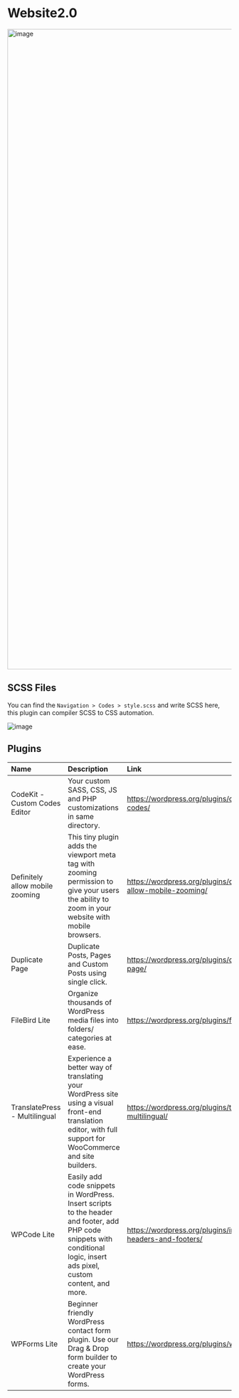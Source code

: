 # Website2.0

<img width="1440" alt="image" src="https://github.com/fayhsieh/Website2.0/assets/131230826/be48557a-cca8-4554-a1d4-860d92f4704e">


## SCSS Files
You can find the `Navigation > Codes > style.scss` and write SCSS here, this plugin can compiler SCSS to CSS automation.

![image](https://github.com/fayhsieh/Website2.0/assets/131230826/0e0f8f69-5f18-4f81-989b-f9466dda4da8)


## Plugins

| Name  | Description | Link |
|:---|:---|:---|
| CodeKit - Custom Codes Editor | Your custom SASS, CSS, JS and PHP customizations in same directory. | https://wordpress.org/plugins/custom-codes/ |
| Definitely allow mobile zooming | This tiny plugin adds the viewport meta tag with zooming permission to give your users the ability to zoom in your website with mobile browsers. | https://wordpress.org/plugins/definitely-allow-mobile-zooming/ |
| Duplicate Page | Duplicate Posts, Pages and Custom Posts using single click. | https://wordpress.org/plugins/duplicate-page/ |
| FileBird Lite | Organize thousands of WordPress media files into folders/ categories at ease. | https://wordpress.org/plugins/filebird/ |
| TranslatePress - Multilingual | Experience a better way of translating your WordPress site using a visual front-end translation editor, with full support for WooCommerce and site builders. | https://wordpress.org/plugins/translatepress-multilingual/ |
| WPCode Lite | Easily add code snippets in WordPress. Insert scripts to the header and footer, add PHP code snippets with conditional logic, insert ads pixel, custom content, and more. | https://wordpress.org/plugins/insert-headers-and-footers/ |
| WPForms Lite | Beginner friendly WordPress contact form plugin. Use our Drag & Drop form builder to create your WordPress forms. | https://wordpress.org/plugins/wpforms-lite/ |
